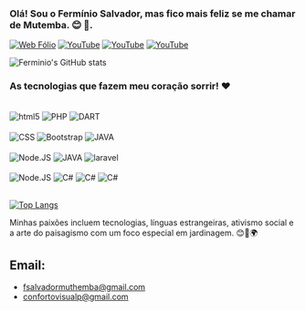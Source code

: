 ### Olá! Sou o Fermínio Salvador, mas fico mais feliz se me chamar de Mutemba. 😊 🤙. 

[![Web Fólio ](https://img.shields.io/badge/website-000000?style=for-the-badge&logo=About.me&logoColor=white)](https://ferminiosolution.blogspot.com/)
[![YouTube ](https://img.shields.io/badge/YouTube-FF0000?style=for-the-badge&logo=youtube&logoColor=white)](https://www.youtube.com/channel/UCZVHnIoST72Pd7EZWlg3w5Q)
[![YouTube ](https://img.shields.io/badge/Instagram-E4405F?style=for-the-badge&logo=instagram&logoColor=white)](https://www.instagram.com/fsalvadormuthemba/)
[![YouTube ](https://img.shields.io/badge/WhatsApp-25D366?style=for-the-badge&logo=whatsapp&logoColor=white)](https://wa.me/c/258879231067 )


![Ferminio's GitHub stats](https://github-readme-stats.vercel.app/api?username=fermino1999&show_icons=true&theme=merko)

### As tecnologias que fazem meu coração sorrir! ❤️



<div style="display: inline_block"><br>
<img align="center" alt="html5" src="https://img.shields.io/badge/HTML5-E34F26?style=for-the-badge&logo=html5&logoColor=white">
<img align="center" alt="PHP" src="https://img.shields.io/badge/PHP-777BB4?style=for-the-badge&logo=php&logoColor=white">
<img align="center" alt="DART" src="https://img.shields.io/badge/Dart-0175C2?style=for-the-badge&logo=dart&logoColor=white">

</div>
<div style="display: inline_block"><br>
<img align="center" alt="CSS" src="https://img.shields.io/badge/CSS-239120?&style=for-the-badge&logo=css3&logoColor=white">
<img align="center" alt="Bootstrap" src="https://img.shields.io/badge/Bootstrap-563D7C?style=for-the-badge&logo=bootstrap&logoColor=white">
<img align="center" alt="JAVA" src="https://img.shields.io/badge/JavaScript-323330?style=for-the-badge&logo=javascript&logoColor=F7DF1E">
</div>

<div style="display: inline_block"><br>
<img align="center" alt="Node.JS" src="https://img.shields.io/badge/Node.js-43853D?style=for-the-badge&logo=node.js&logoColor=white">
<img align="center" alt="JAVA" src="https://img.shields.io/badge/Java-ED8B00?style=for-the-badge&logo=openjdk&logoColor=white">
<img align="center" alt="laravel" src="https://img.shields.io/badge/Laravel-FF2D20?style=for-the-badge&logo=laravel&logoColor=white">

</div>

<div style="display: inline_block"><br>
<img align="center" alt="Node.JS" src="https://img.shields.io/badge/Node.js-43853D?style=for-the-badge&logo=node.js&logoColor=white">
<img align="center" alt="C#" src="https://img.shields.io/badge/C%23-239120?style=for-the-badge&logo=c-sharp&logoColor=white">
<img align="center" alt="C#" src="https://img.shields.io/badge/MySQL-00000F?style=for-the-badge&logo=mysql&logoColor=white">
<img align="center" alt="C#" src="https://img.shields.io/badge/PostgreSQL-316192?style=for-the-badge&logo=postgresql&logoColor=white">

</div><br>

[![Top Langs](https://github-readme-stats.vercel.app/api/top-langs/?username=fermino1999&layout=pie)](https://github.com/anuraghazra/github-readme-stats)

Minhas paixões incluem tecnologias, línguas estrangeiras, ativismo social e a arte do paisagismo com um foco especial em jardinagem. 😊🌱🌍

## Email: 
- fsalvadormuthemba@gmail.com
- confortovisualp@gmail.com






